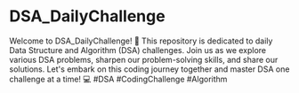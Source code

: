 # DSA_DailyChallenge
Welcome to DSA_DailyChallenge! 🚀 This repository is dedicated to daily Data Structure and Algorithm (DSA) challenges. Join us as we explore various DSA problems, sharpen our problem-solving skills, and share our solutions. Let's embark on this coding journey together and master DSA one challenge at a time! 💻 #DSA #CodingChallenge #Algorithm
